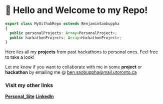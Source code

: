# 👋 Hello and Welcome to my Repo!

```ts
export class MyGithubRepo extends BenjaminSaobuppha
{
  public personalProjects: Array<PersonalProject>;
  public hackathonProjects: Array<HackathonProject>;
}
```

Here lies all my **projects** from past hackathons to personal ones. Feel free to take a look! 

Let me know if you want to collaborate with me in some **project** or **hackathon** by emailing me @ ben.saobuppha@mail.utoronto.ca

### Visit my other links

[**Personal_Site**](http://bensaobuppha.com) 
[**LinkedIn**](https://www.linkedin.com/in/bensaobuppha/)
